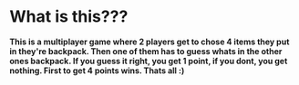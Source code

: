 # What is this???
**This is a multiplayer game where 2 players get to chose 4 items they put in they're backpack. Then one of them has to guess whats in the other ones backpack. If you guess it right, you get 1 point, if you dont, you get nothing. First to get 4 points wins. Thats all :)**
